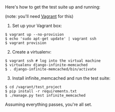 Here's how to get the test suite up and running:

(note: you'll need [Vagrant](http://vagrantup.com/) for this)

1) Set up your Vagrant box:

```shell
$ vagrant up --no-provision
$ echo 'sudo apt-get update' | vagrant ssh
$ vagrant provision
```

2) Create a virtualenv:

```shell
$ vagrant ssh # log into the virtual machine
$ virtualenv django-infinite-memcached
$ . django-infinite-memcached/bin/activate
```

3) Install infinite_memcached and run the test suite:

```shell
$ cd /vagrant/test_project
$ pip install -r requirements.txt
$ ./manage.py test infinite_memcached
```

Assuming everything passes, you're all set.
